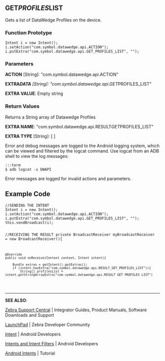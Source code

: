 <h2 id="get_profiles_list">GET<em>PROFILES</em>LIST</h2>
<p>Gets a list of DataWedge Profiles on the device. </p>
<h3 id="functionprototype">Function Prototype</h3>
<pre><code>Intent i = new Intent();
i.setAction("com.symbol.datawedge.api.ACTION");
i.putExtra("com.symbol.datawedge.api.GET_PROFILES_LIST", "");
</code></pre>
<h3 id="parameters">Parameters</h3>
<p><strong>ACTION</strong> [String]: "com.symbol.datawedge.api.ACTION"</p>
<p><strong>EXTRA<em>DATA</strong> [String]: "com.symbol.datawedge.api.GET</em>PROFILES_LIST"</p>
<p><strong>EXTRA VALUE</strong>: Empty string</p>
<h3 id="returnvalues">Return Values</h3>
<p>Returns a String array of Datawedge Profiles</p>
<p><strong>EXTRA NAME</strong>: "com.symbol.datawedge.api.RESULT<em>GET</em>PROFILES_LIST"</p>
<p><strong>EXTRA TYPE</strong> [String]: [ ]</p>
<p>Error and debug messages are logged to the Android logging system, which can be viewed and filtered by the logcat command. Use logcat from an ADB shell to view the log messages:</p>
<pre><code>:::term
$ adb logcat -s DWAPI
</code></pre>
<p>Error messages are logged for invalid actions and parameters.</p>
<h2 id="examplecode">Example Code</h2>
<pre><code>//SENDING THE INTENT
Intent i = new Intent();
i.setAction("com.symbol.datawedge.api.ACTION");
i.putExtra("com.symbol.datawedge.api.GET_PROFILES_LIST", "");
this.sendBroadcast(i);

//RECEIVING THE RESULT
private BroadcastReceiver myBroadcastReceiver = new BroadcastReceiver(){

    @Override
    public void onReceive(Context context, Intent intent){

        Bundle extras = getIntent().getExtras();
        if (intent.hasExtra("com.symbol.datawedge.api.RESULT_GET_PROFILES_LIST")){
            String[] profilesList = intent.getStringArrayExtra("com.symbol.datawedge.api.RESULT_GET_PROFILES_LIST")
</code></pre>
<hr />
<p><strong>SEE ALSO</strong>:</p>
<p><a href="https://www.zebra.com/us/en/support-downloads.html">Zebra Support Central</a> | Integrator Guides, Product Manuals, Software Downloads and Support</p>
<p><a href="https://developer.zebra.com/welcome">LaunchPad</a> | Zebra Developer Community</p>
<p><a href="https://developer.android.com/reference/android/content/Intent.html">Intent</a> | Android Developers</p>
<p><a href="http://developer.android.com/guide/components/intents-filters.html">Intents and Intent Filters</a> | Android Developers</p>
<p><a href="http://www.vogella.com/tutorials/AndroidIntent/article.html">Android Intents</a> | Tutorial</p>